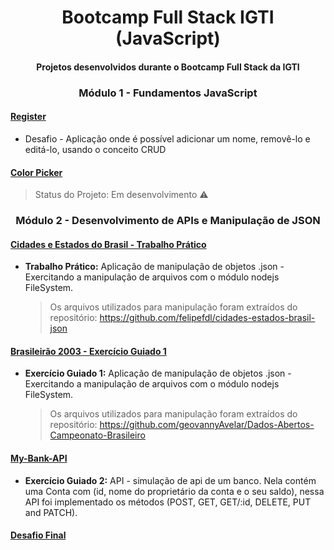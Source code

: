 <div align="center">
  <h1>
    Bootcamp Full Stack IGTI (JavaScript)
  </h1>
  <h4>
    Projetos desenvolvidos durante o Bootcamp Full Stack da IGTI
  </h4>
</div>

<!-- módulo 1 -->

<h3 align="center"> Módulo 1 - Fundamentos JavaScript </h3>

#### [Register](https://jguilhermecoelho.github.io/Bootcamp-Full-Stack-IGTI/modulo1/register/)

- Desafio - Aplicação onde é possível adicionar um nome, removê-lo e editá-lo, usando o conceito CRUD

#### [Color Picker](#)

> Status do Projeto: Em desenvolvimento :warning:

<!-- modulo 1 -->

<!-- módulo 2 -->

###

<h3 align="center">Módulo 2 - Desenvolvimento de APIs e Manipulação de JSON</h3>

#### [Cidades e Estados do Brasil - Trabalho Prático](https://github.com/JGuilhermeCoelho/Bootcamp-Full-Stack-IGTI/tree/master/modulo2/cities-and-states-of-brazil)

- **Trabalho Prático:** Aplicação de manipulação de objetos .json - Exercitando a manipulação de arquivos com o módulo nodejs FileSystem.
  > Os arquivos utilizados para manipulação foram extraídos do repositório: https://github.com/felipefdl/cidades-estados-brasil-json

#### [Brasileirão 2003 - Exercício Guiado 1](https://github.com/JGuilhermeCoelho/Bootcamp-Full-Stack-IGTI/tree/master/modulo2/brasileirao2003)

- **Exercício Guiado 1:** Aplicação de manipulação de objetos .json - Exercitando a manipulação de arquivos com o módulo nodejs FileSystem.
  > Os arquivos utilizados para manipulação foram extraídos do repositório: https://github.com/geovannyAvelar/Dados-Abertos-Campeonato-Brasileiro

#### [My-Bank-API](https://github.com/JGuilhermeCoelho/Bootcamp-Full-Stack-IGTI/tree/master/modulo2/my-bank-api)

- **Exercício Guiado 2:** API - simulação de api de um banco. Nela contém uma Conta com (id, nome do proprietário da conta e o seu saldo), nessa API foi implementado os métodos (POST, GET, GET/:id, DELETE, PUT and PATCH).

#### [Desafio Final](#)

<!-- modulo 2 -->
